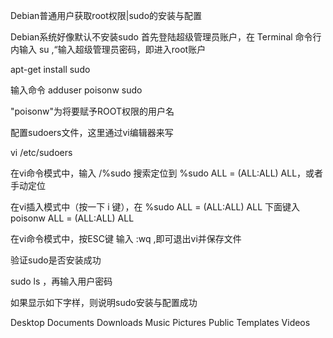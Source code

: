 Debian普通用户获取root权限|sudo的安装与配置

Debian系统好像默认不安装sudo 首先登陆超级管理员账户，在 Terminal 命令行内输入 su ,“输入超级管理员密码，即进入root账户

apt-get install sudo


输入命令 adduser poisonw sudo

"poisonw"为将要赋予ROOT权限的用户名

配置sudoers文件，这里通过vi编辑器来写

vi /etc/sudoers

在vi命令模式中，输入 /%sudo 搜索定位到 %sudo ALL = (ALL:ALL) ALL，或者手动定位

在vi插入模式中（按一下 i 键），在  %sudo ALL = (ALL:ALL) ALL 下面键入 poisonw ALL = (ALL:ALL) ALL

在vi命令模式中，按ESC键 输入 :wq ,即可退出vi并保存文件

验证sudo是否安装成功

 sudo ls ，再输入用户密码

如果显示如下字样，则说明sudo安装与配置成功

Desktop  Documents  Downloads  Music  Pictures  Public  Templates  Videos
